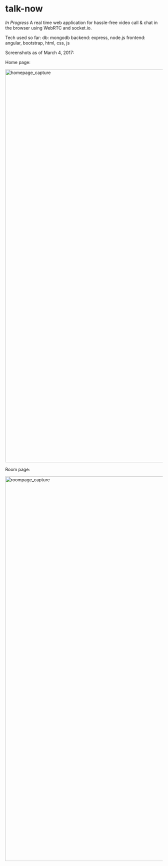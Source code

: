 # talk-now
*In Progress* A real time web application for hassle-free video call &amp; chat in the browser using WebRTC and socket.io.

Tech used so far: 
db: mongodb
backend: express, node.js
frontend: angular, bootstrap, html, css, js

Screenshots as of March 4, 2017:

Home page:

<img width="1257" alt="homepage_capture" src="https://cloud.githubusercontent.com/assets/17349825/23581082/37c14a06-0127-11e7-9491-51acdda23d5b.png">

Room page: 

<img width="1230" alt="roompage_capture" src="https://cloud.githubusercontent.com/assets/17349825/23581088/55a60cd2-0127-11e7-9fd3-fc59501f15c7.png">
